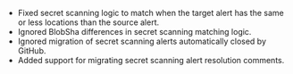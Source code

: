 - Fixed secret scanning logic to match when the target alert has the same or less locations than the source alert.
- Ignored BlobSha differences in secret scanning matching logic.
- Ignored migration of secret scanning alerts automatically closed by GitHub.
- Added support for migrating secret scanning alert resolution comments.
